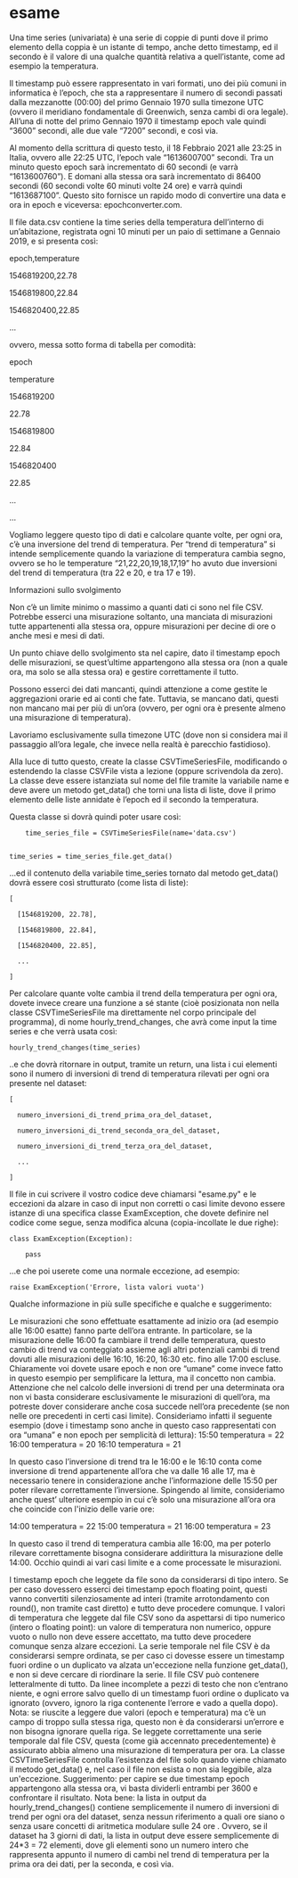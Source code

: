 # esame

Una time series (univariata) è una serie di coppie di punti dove il primo elemento della coppia è un istante di tempo, anche detto timestamp, ed il secondo è il valore di una qualche quantità relativa a quell’istante, come ad esempio la temperatura.


Il timestamp può essere rappresentato in vari formati, uno dei più comuni in informatica è l’epoch, che sta a rappresentare il numero di secondi passati dalla mezzanotte (00:00) del  primo Gennaio 1970 sulla timezone UTC (ovvero il meridiano fondamentale di Greenwich, senza cambi di ora legale). All’una di notte del primo Gennaio 1970 il timestamp epoch vale quindi “3600” secondi, alle due vale “7200” secondi, e così via.


Al momento della scrittura di questo testo, il 18 Febbraio 2021 alle 23:25 in Italia, ovvero alle 22:25 UTC, l’epoch vale “1613600700” secondi. Tra un minuto questo epoch sarà incrementato di 60 secondi (e varrà “1613600760”). E domani alla stessa ora sarà incrementato di 86400 secondi (60 secondi volte 60 minuti volte 24 ore) e varrà quindi “1613687100”. Questo sito fornisce un rapido modo di convertire una data e ora in epoch e viceversa: epochconverter.com.


Il file data.csv contiene la time series della temperatura dell’interno di un’abitazione, registrata ogni 10 minuti per un paio di settimane a Gennaio 2019, e si presenta così:


epoch,temperature

1546819200,22.78

1546819800,22.84

1546820400,22.85

...


ovvero, messa sotto forma di tabella per comodità:


epoch

temperature

1546819200

22.78

1546819800

22.84

1546820400

22.85

...

...



Vogliamo leggere questo tipo di dati e calcolare quante volte, per ogni ora, c’è una inversione del trend di temperatura. Per “trend di temperatura” si intende semplicemente quando la variazione di temperatura cambia segno, ovvero se ho le temperature “21,22,20,19,18,17,19” ho avuto due inversioni del trend di temperatura (tra 22 e 20, e tra 17 e 19).




Informazioni sullo svolgimento

Non c’è un limite minimo o massimo a quanti dati ci sono nel file CSV. Potrebbe esserci una misurazione soltanto, una manciata di misurazioni tutte appartenenti alla stessa ora, oppure misurazioni per decine di ore o anche mesi e mesi di dati.


Un punto chiave dello svolgimento sta nel capire, dato il timestamp epoch delle misurazioni, se quest’ultime appartengono alla stessa ora (non a quale ora, ma solo se alla stessa ora) e gestire correttamente il tutto.


Possono esserci dei dati mancanti, quindi attenzione a come gestite le aggregazioni orarie ed ai conti che fate. Tuttavia, se mancano dati, questi non mancano mai per più di un’ora (ovvero, per ogni ora è presente almeno una misurazione di temperatura).


Lavoriamo esclusivamente sulla timezone UTC (dove non si considera mai il passaggio all’ora legale, che invece nella realtà è parecchio fastidioso).


Alla luce di tutto questo, create la classe CSVTimeSeriesFile, modificando o estendendo la classe CSVFile vista a lezione (oppure scrivendola da zero). La classe deve essere istanziata sul nome del file tramite la variabile name e deve avere un metodo get_data() che torni una lista di liste, dove il primo elemento delle liste annidate è l’epoch ed il secondo la temperatura.


Questa classe si dovrà quindi poter usare così:


        time_series_file = CSVTimeSeriesFile(name='data.csv')


    time_series = time_series_file.get_data()


...ed il contenuto della variabile time_series tornato dal metodo get_data() dovrà essere così strutturato (come lista di liste):


    [

      [1546819200, 22.78],

      [1546819800, 22.84],

      [1546820400, 22.85],

      ...

    ]


Per calcolare quante volte cambia il trend della temperatura per ogni ora, dovete invece creare una funzione a sé stante (cioè posizionata non nella classe CSVTimeSeriesFile ma direttamente nel corpo principale del programma), di nome hourly_trend_changes, che avrà come input la time series e che verrà usata così:


    hourly_trend_changes(time_series)


..e che dovrà ritornare in output, tramite un return, una lista i cui elementi sono il numero di inversioni di trend di temperatura rilevati per ogni ora presente nel dataset:


    [

      numero_inversioni_di_trend_prima_ora_del_dataset,

      numero_inversioni_di_trend_seconda_ora_del_dataset,

      numero_inversioni_di_trend_terza_ora_del_dataset,

      ...

    ]


Il file in cui scrivere il vostro codice deve chiamarsi "esame.py" e le eccezioni da alzare in caso di input non corretti o casi limite devono essere istanze di una specifica classe ExamException, che dovete definire nel codice come segue, senza modifica alcuna (copia-incollate le due righe):


    class ExamException(Exception):

        pass


...e che poi userete come una normale eccezione, ad esempio:


    raise ExamException('Errore, lista valori vuota')



Qualche informazione in più sulle specifiche e qualche e suggerimento:

Le misurazioni che sono effettuate esattamente ad inizio ora (ad esempio alle 16:00 esatte) fanno parte dell’ora entrante. In particolare, se la misurazione delle 16:00 fa cambiare il trend delle temperatura, questo cambio di trend va conteggiato assieme agli altri potenziali cambi di trend dovuti alle misurazioni delle 16:10, 16:20, 16:30 etc. fino alle 17:00 escluse. Chiaramente voi dovete usare epoch e non ore “umane” come invece fatto in questo esempio per semplificare la lettura, ma il concetto non cambia.
Attenzione che nel calcolo delle inversioni di trend per una determinata ora non vi basta considerare esclusivamente le misurazioni di quell’ora, ma potreste dover considerare anche cosa succede nell’ora precedente (se non nelle ore precedenti in certi casi limite). Consideriamo infatti il seguente esempio (dove i timestamp sono anche in questo caso rappresentati con ora “umana” e non epoch per semplicità di lettura):
15:50      temperatura = 22
16:00      temperatura = 20
16:10      temperatura = 21

In questo caso l’inversione di trend tra le 16:00 e le 16:10 conta come inversione di trend appartenente all’ora che va dalle 16 alle 17, ma è necessario tenere in considerazione anche l’informazione delle 15:50 per poter rilevare correttamente l’inversione. Spingendo al limite, consideriamo anche quest’ ulteriore esempio in cui c’è solo una misurazione all’ora ora che coincide con l'inizio delle varie ore:

14:00      temperatura = 22
15:00      temperatura = 21
16:00      temperatura = 23

In questo caso il trend di temperatura cambia alle 16:00, ma per poterlo rilevare correttamente bisogna considerare addirittura la misurazione delle 14:00. Occhio quindi ai vari casi limite e a come processate le misurazioni.

I timestamp epoch che leggete da file sono da considerarsi di tipo intero. Se per caso dovessero esserci dei timestamp epoch floating point, questi vanno convertiti silenziosamente ad interi (tramite arrotondamento con round(), non tramite cast diretto) e tutto deve procedere comunque.
I valori di temperatura che leggete dal file CSV sono da aspettarsi di tipo numerico (intero o floating point): un valore di temperatura non numerico, oppure vuoto o nullo
non deve essere accettato, ma tutto deve procedere comunque senza alzare eccezioni.
La serie temporale nel file CSV è da considerarsi sempre ordinata, se per caso ci dovesse essere un timestamp fuori ordine o un duplicato va alzata un'eccezione nella funzione get_data(), e non si deve cercare di riordinare la serie.
Il file CSV può contenere letteralmente di tutto. Da linee incomplete a pezzi di testo che non c’entrano niente, e ogni errore salvo quello di un timestamp fuori ordine o duplicato va ignorato (ovvero, ignoro la riga contenente l’errore e vado a quella dopo). Nota: se riuscite a leggere due valori (epoch e temperatura) ma c’è un campo di troppo sulla stessa riga, questo non è da considerarsi un’errore e non bisogna ignorare quella riga.
Se leggete correttamente una serie temporale dal file CSV, questa (come già accennato precedentemente) è assicurato abbia almeno una misurazione di temperatura per ora.
La classe CSVTimeSeriesFile controlla l’esistenza del file solo quando viene chiamato il metodo get_data() e, nel caso il file non esista o non sia leggibile, alza un'eccezione.
Suggerimento: per capire se due timestamp epoch appartengono alla stessa ora, vi basta dividerli entrambi per 3600 e confrontare il risultato.
Nota bene: la lista in output da hourly_trend_changes() contiene semplicemente  il numero di inversioni di trend per ogni ora del dataset, senza nessun riferimento a quali ore siano o senza usare concetti di aritmetica modulare sulle 24 ore . Ovvero, se il dataset ha 3 giorni di dati, la lista in output deve essere semplicemente di 24*3 = 72 elementi, dove gli elementi sono un numero intero che rappresenta  appunto il numero di cambi nel trend di temperatura per la prima ora dei dati, per la seconda, e così via.
